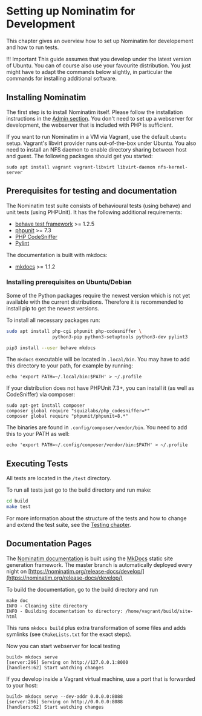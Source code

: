 # Setting up Nominatim for Development

This chapter gives an overview how to set up Nominatim for developement
and how to run tests.

!!! Important
    This guide assumes that you develop under the latest version of Ubuntu. You
    can of course also use your favourite distribution. You just might have to
    adapt the commands below slightly, in particular the commands for installing
    additional software.

## Installing Nominatim

The first step is to install Nominatim itself. Please follow the installation
instructions in the [Admin section](../admin/Installation.md). You don't need
to set up a webserver for development, the webserver that is included with PHP
is sufficient.

If you want to run Nominatim in a VM via Vagrant, use the default `ubuntu` setup.
Vagrant's libvirt provider runs out-of-the-box under Ubuntu. You also need to
install an NFS daemon to enable directory sharing between host and guest. The
following packages should get you started:

    sudo apt install vagrant vagrant-libvirt libvirt-daemon nfs-kernel-server

## Prerequisites for testing and documentation

The Nominatim test suite consists of behavioural tests (using behave) and
unit tests (using PHPUnit). It has the following additional requirements:

* [behave test framework](https://behave.readthedocs.io) >= 1.2.5
* [phpunit](https://phpunit.de) >= 7.3
* [PHP CodeSniffer](https://github.com/squizlabs/PHP_CodeSniffer)
* [Pylint](https://pylint.org/)

The documentation is built with mkdocs:

* [mkdocs](https://www.mkdocs.org/) >= 1.1.2

### Installing prerequisites on Ubuntu/Debian

Some of the Python packages require the newest version which is not yet
available with the current distributions. Therefore it is recommended to
install pip to get the newest versions.

To install all necessary packages run:

```sh
sudo apt install php-cgi phpunit php-codesniffer \
                 python3-pip python3-setuptools python3-dev pylint3

pip3 install --user behave mkdocs
```

The `mkdocs` executable will be located in `.local/bin`. You may have to add
this directory to your path, for example by running:

```
echo 'export PATH=~/.local/bin:$PATH' > ~/.profile
```

If your distribution does not have PHPUnit 7.3+, you can install it (as well
as CodeSniffer) via composer:

```
sudo apt-get install composer
composer global require "squizlabs/php_codesniffer=*"
composer global require "phpunit/phpunit=8.*"
```

The binaries are found in `.config/composer/vendor/bin`. You need to add this
to your PATH as well:

```
echo 'export PATH=~/.config/composer/vendor/bin:$PATH' > ~/.profile
```


## Executing Tests

All tests are located in the `/test` directory.

To run all tests just go to the build directory and run make:

```sh
cd build
make test
```

For more information about the structure of the tests and how to change and
extend the test suite, see the [Testing chapter](Testing.md).

## Documentation Pages

The [Nominatim documentation](https://nominatim.org/release-docs/develop/) is
built using the [MkDocs](https://www.mkdocs.org/) static site generation
framework. The master branch is automatically deployed every night on
[https://nominatim.org/release-docs/develop/](https://nominatim.org/release-docs/develop/)

To build the documentation, go to the build directory and run

```
make doc
INFO - Cleaning site directory
INFO - Building documentation to directory: /home/vagrant/build/site-html
```

This runs `mkdocs build` plus extra transformation of some files and adds
symlinks (see `CMakeLists.txt` for the exact steps).

Now you can start webserver for local testing

```
build> mkdocs serve
[server:296] Serving on http://127.0.0.1:8000
[handlers:62] Start watching changes
```

If you develop inside a Vagrant virtual machine, use a port that is forwarded
to your host:

```
build> mkdocs serve --dev-addr 0.0.0.0:8088
[server:296] Serving on http://0.0.0.0:8088
[handlers:62] Start watching changes
```
